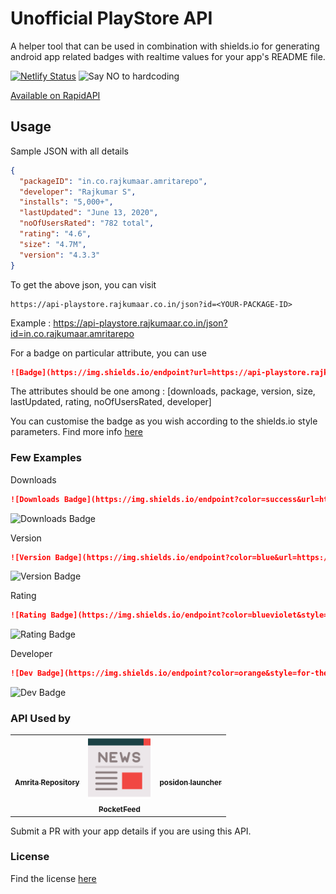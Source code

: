 # Unofficial PlayStore API

A helper tool that can be used in combination with shields.io for generating android app related badges with realtime values for your app's README file.

[![Netlify Status](https://api.netlify.com/api/v1/badges/24ba080b-cb3b-42f5-ba62-97c546333aa8/deploy-status)](https://app.netlify.com/sites/practical-mcclintock-bfa26d/deploys)
![Say NO to hardcoding](https://img.shields.io/static/v1?label=Say%20NO%20to&message=HARD-CODING&color=red) 

[Available on RapidAPI](https://rapidapi.com/rajkumaar23-RK1kHf2Zl/api/app-details-from-playstore/details)

## Usage

Sample JSON with all details 
```json
{
  "packageID": "in.co.rajkumaar.amritarepo",
  "developer": "Rajkumar S",
  "installs": "5,000+",
  "lastUpdated": "June 13, 2020",
  "noOfUsersRated": "782 total",
  "rating": "4.6",
  "size": "4.7M",
  "version": "4.3.3"
}
```
To get the above json, you can visit 
```
https://api-playstore.rajkumaar.co.in/json?id=<YOUR-PACKAGE-ID>
```
Example : https://api-playstore.rajkumaar.co.in/json?id=in.co.rajkumaar.amritarepo

For a badge on particular attribute, you can use
```markdown
![Badge](https://img.shields.io/endpoint?url=https://api-playstore.rajkumaar.co.in/<ATTRIBUTE-NAME>?id=<PACKAGE-ID>)
```
The attributes should be one among : [downloads, package, version, size, lastUpdated, rating, noOfUsersRated, developer]

You can customise the badge as you wish according to the shields.io style parameters. Find more info [here](https://shields.io/)

### Few Examples

Downloads
```markdown
![Downloads Badge](https://img.shields.io/endpoint?color=success&url=https://api-playstore.rajkumaar.co.in/downloads?id=in.co.rajkumaar.amritarepo)
```
![Downloads Badge](https://img.shields.io/endpoint?color=success&url=https://api-playstore.rajkumaar.co.in/downloads?id=in.co.rajkumaar.amritarepo)

Version
```markdown
![Version Badge](https://img.shields.io/endpoint?color=blue&url=https://api-playstore.rajkumaar.co.in/version?id=in.co.rajkumaar.amritarepo)
```
![Version Badge](https://img.shields.io/endpoint?color=blue&url=https://api-playstore.rajkumaar.co.in/version?id=in.co.rajkumaar.amritarepo)

Rating
```markdown
![Rating Badge](https://img.shields.io/endpoint?color=blueviolet&style=flat-square&logo=android&url=https://api-playstore.rajkumaar.co.in/rating?id=in.co.rajkumaar.amritarepo)
```
![Rating Badge](https://img.shields.io/endpoint?color=blueviolet&style=flat-square&logo=android&url=https://api-playstore.rajkumaar.co.in/rating?id=in.co.rajkumaar.amritarepo)

Developer
```markdown
![Dev Badge](https://img.shields.io/endpoint?color=orange&style=for-the-badge&url=https://api-playstore.rajkumaar.co.in/developer?id=in.co.rajkumaar.amritarepo)
```
![Dev Badge](https://img.shields.io/endpoint?color=orange&style=for-the-badge&url=https://api-playstore.rajkumaar.co.in/developer?id=in.co.rajkumaar.amritarepo)

### API Used by
<!-- prettier-ignore-start -->
<!-- markdownlint-disable -->
<table>
  <tr>
    <td align="center"><a href="https://github.com/rajkumaar23/amrita-repository"><img src="https://raw.githubusercontent.com/rajkumaar23/amrita-repository/master/app/src/main/res/drawable/logosq.png" width="100px;" alt=""/><br/><sub><b>Amrita Repository</b></sub></a></td>
    <td align="center"><a href="https://github.com/capturemathan/PocketFeed"><img src="https://raw.githubusercontent.com/capturemathan/PocketFeed/master/app/src/main/res/mipmap-xxxhdpi/ic_launcher_foreground.png" width="100px;" alt=""/><br/><sub><b>PocketFeed</b></sub></a></td>
    <td align="center"><a href="https://github.com/leoxshn/posidonLauncher"><img src="https://raw.githubusercontent.com/leoxshn/posidonLauncher/master/fastlane/metadata/android/en-US/images/icon.png" width="100px;" alt=""/><br/><sub><b>posidon launcher</b></sub></a></td>
  </tr>
</table>
<!-- markdownlint-enable -->
<!-- prettier-ignore-end -->

Submit a PR with your app details if you are using this API.

### License
Find the license [here](LICENSE)


